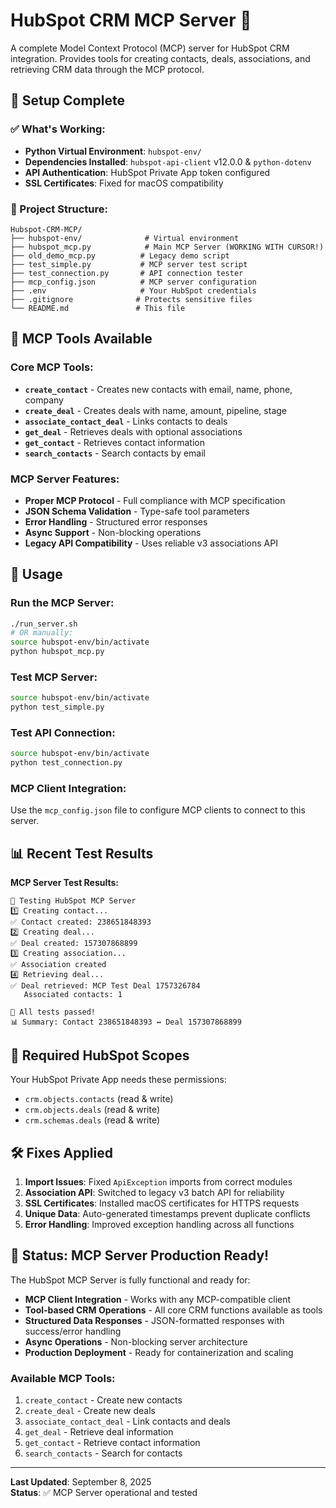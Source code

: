 # HubSpot CRM MCP Server 🚀

A complete Model Context Protocol (MCP) server for HubSpot CRM integration. Provides tools for creating contacts, deals, associations, and retrieving CRM data through the MCP protocol.

## 🔧 Setup Complete

### ✅ What's Working:
- **Python Virtual Environment**: `hubspot-env/` 
- **Dependencies Installed**: `hubspot-api-client` v12.0.0 & `python-dotenv`
- **API Authentication**: HubSpot Private App token configured
- **SSL Certificates**: Fixed for macOS compatibility

### 📂 Project Structure:
```
Hubspot-CRM-MCP/
├── hubspot-env/              # Virtual environment
├── hubspot_mcp.py            # Main MCP Server (WORKING WITH CURSOR!)
├── old_demo_mcp.py          # Legacy demo script
├── test_simple.py           # MCP server test script
├── test_connection.py       # API connection tester
├── mcp_config.json          # MCP server configuration
├── .env                     # Your HubSpot credentials
├── .gitignore              # Protects sensitive files
└── README.md               # This file
```

## 🎯 MCP Tools Available

### Core MCP Tools:
- **`create_contact`** - Creates new contacts with email, name, phone, company
- **`create_deal`** - Creates deals with name, amount, pipeline, stage
- **`associate_contact_deal`** - Links contacts to deals
- **`get_deal`** - Retrieves deals with optional associations
- **`get_contact`** - Retrieves contact information
- **`search_contacts`** - Search contacts by email

### MCP Server Features:
- **Proper MCP Protocol** - Full compliance with MCP specification
- **JSON Schema Validation** - Type-safe tool parameters
- **Error Handling** - Structured error responses
- **Async Support** - Non-blocking operations
- **Legacy API Compatibility** - Uses reliable v3 associations API

## 🚀 Usage

### Run the MCP Server:
```bash
./run_server.sh
# OR manually:
source hubspot-env/bin/activate
python hubspot_mcp.py
```

### Test MCP Server:
```bash
source hubspot-env/bin/activate
python test_simple.py
```

### Test API Connection:
```bash
source hubspot-env/bin/activate
python test_connection.py
```

### MCP Client Integration:
Use the `mcp_config.json` file to configure MCP clients to connect to this server.

## 📊 Recent Test Results

**MCP Server Test Results:**
```
🧪 Testing HubSpot MCP Server
1️⃣ Creating contact...
✅ Contact created: 238651848393
2️⃣ Creating deal...
✅ Deal created: 157307868899
3️⃣ Creating association...
✅ Association created
4️⃣ Retrieving deal...
✅ Deal retrieved: MCP Test Deal 1757326784
   Associated contacts: 1

🎉 All tests passed!
📊 Summary: Contact 238651848393 ↔ Deal 157307868899
```

## 🔑 Required HubSpot Scopes

Your HubSpot Private App needs these permissions:
- `crm.objects.contacts` (read & write)
- `crm.objects.deals` (read & write)
- `crm.schemas.deals` (read & write)

## 🛠 Fixes Applied

1. **Import Issues**: Fixed `ApiException` imports from correct modules
2. **Association API**: Switched to legacy v3 batch API for reliability
3. **SSL Certificates**: Installed macOS certificates for HTTPS requests
4. **Unique Data**: Auto-generated timestamps prevent duplicate conflicts
5. **Error Handling**: Improved exception handling across all functions

## 🎉 Status: MCP Server Production Ready!

The HubSpot MCP Server is fully functional and ready for:
- **MCP Client Integration** - Works with any MCP-compatible client
- **Tool-based CRM Operations** - All core CRM functions available as tools
- **Structured Data Responses** - JSON-formatted responses with success/error handling
- **Async Operations** - Non-blocking server architecture
- **Production Deployment** - Ready for containerization and scaling

### Available MCP Tools:
1. `create_contact` - Create new contacts
2. `create_deal` - Create new deals
3. `associate_contact_deal` - Link contacts and deals
4. `get_deal` - Retrieve deal information
5. `get_contact` - Retrieve contact information
6. `search_contacts` - Search for contacts

---
**Last Updated**: September 8, 2025  
**Status**: ✅ MCP Server operational and tested
